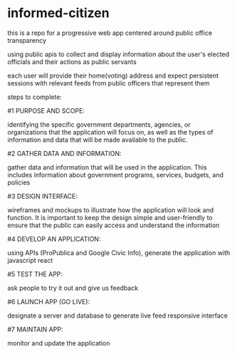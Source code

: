 # informed-citizen

this is a repo for a progressive web app centered around public office transparency

using public apis to collect and display information about the user's elected officials and their actions as public servants

each user will provide their home(voting) address and expect persistent sessions with relevant feeds from public officers that represent them

steps to complete:

#1 PURPOSE AND SCOPE:

identifying the specific government departments, agencies, or organizations that the application will focus on, as well as the types of information and data that will be made available to the public.

#2 GATHER DATA AND INFORMATION:

gather data and information that will be used in the application. This includes information about government programs, services, budgets, and policies

#3 DESIGN INTERFACE:

wireframes and mockups to illustrate how the application will look and function. It is important to keep the design simple and user-friendly to ensure that the public can easily access and understand the information

#4 DEVELOP AN APPLICATION:

using APIs (ProPublica and Google Civic Info), generate the application with javascript react

#5 TEST THE APP:

ask people to try it out and give us feedback

#6 LAUNCH APP (GO LIVE):

designate a server and database to generate live feed responsive interface

#7 MAINTAIN APP:

monitor and update the application

